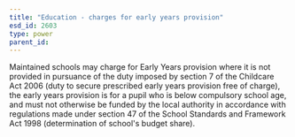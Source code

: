 ```yaml
---
title: "Education - charges for early years provision"
esd_id: 2603
type: power
parent_id:  
---
```


Maintained schools may charge for Early Years provision where it is not provided in pursuance of the duty imposed by section 7 of the Childcare Act 2006 (duty to secure prescribed early years provision free of charge), the early years provision is for a pupil who is below compulsory school age, and must not otherwise be funded by the local authority in accordance with regulations made under section 47 of the School Standards and Framework Act 1998 (determination of school's budget share).

